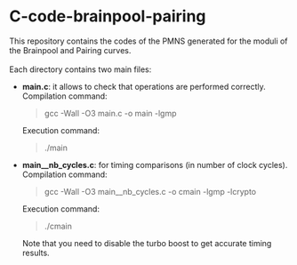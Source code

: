 # C-code-brainpool-pairing
This repository contains the codes of the PMNS generated for the moduli of the Brainpool and Pairing curves.
<br>
<br>
Each directory contains two main files:
    <br>
  - **main.c**: it allows to check that operations are performed correctly.
    <br>
    Compilation command:
    > gcc -Wall -O3 main.c -o main -lgmp
    
    Execution command:
    > ./main 
    
  - **main__nb_cycles.c**: for timing comparisons (in number of clock cycles).
    <br>
    Compilation command:
    > gcc -Wall -O3 main__nb_cycles.c -o cmain -lgmp -lcrypto
    
    Execution command:
    > ./cmain 
    >

    Note that you need to disable the turbo boost to get accurate timing results.
